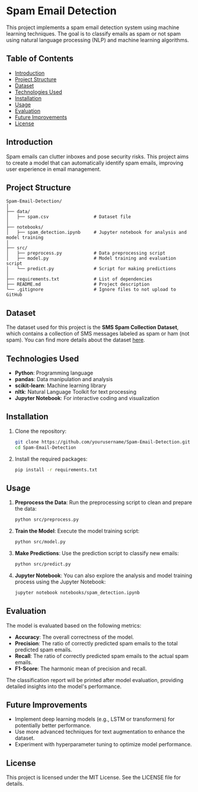 
# Spam Email Detection

This project implements a spam email detection system using machine learning techniques. The goal is to classify emails as spam or not spam using natural language processing (NLP) and machine learning algorithms.

## Table of Contents
- [Introduction](#introduction)
- [Project Structure](#project-structure)
- [Dataset](#dataset)
- [Technologies Used](#technologies-used)
- [Installation](#installation)
- [Usage](#usage)
- [Evaluation](#evaluation)
- [Future Improvements](#future-improvements)
- [License](#license)

## Introduction
Spam emails can clutter inboxes and pose security risks. This project aims to create a model that can automatically identify spam emails, improving user experience in email management.

## Project Structure
```
Spam-Email-Detection/
│
├── data/
│   ├── spam.csv                 # Dataset file
│
├── notebooks/
│   ├── spam_detection.ipynb     # Jupyter notebook for analysis and model training
│
├── src/
│   ├── preprocess.py            # Data preprocessing script
│   ├── model.py                 # Model training and evaluation script
│   └── predict.py               # Script for making predictions
│
├── requirements.txt             # List of dependencies
├── README.md                    # Project description
└── .gitignore                   # Ignore files to not upload to GitHub
```

## Dataset
The dataset used for this project is the **SMS Spam Collection Dataset**, which contains a collection of SMS messages labeled as spam or ham (not spam). You can find more details about the dataset [here](https://archive.ics.uci.edu/ml/datasets/sms+spam+collection).

## Technologies Used
- **Python**: Programming language
- **pandas**: Data manipulation and analysis
- **scikit-learn**: Machine learning library
- **nltk**: Natural Language Toolkit for text processing
- **Jupyter Notebook**: For interactive coding and visualization

## Installation
1. Clone the repository:
   ```bash
   git clone https://github.com/yourusername/Spam-Email-Detection.git
   cd Spam-Email-Detection
   ```

2. Install the required packages:
   ```bash
   pip install -r requirements.txt
   ```

## Usage
1. **Preprocess the Data**:
   Run the preprocessing script to clean and prepare the data:
   ```bash
   python src/preprocess.py
   ```

2. **Train the Model**:
   Execute the model training script:
   ```bash
   python src/model.py
   ```

3. **Make Predictions**:
   Use the prediction script to classify new emails:
   ```bash
   python src/predict.py
   ```

4. **Jupyter Notebook**:
   You can also explore the analysis and model training process using the Jupyter Notebook:
   ```bash
   jupyter notebook notebooks/spam_detection.ipynb
   ```

## Evaluation
The model is evaluated based on the following metrics:
- **Accuracy**: The overall correctness of the model.
- **Precision**: The ratio of correctly predicted spam emails to the total predicted spam emails.
- **Recall**: The ratio of correctly predicted spam emails to the actual spam emails.
- **F1-Score**: The harmonic mean of precision and recall.

The classification report will be printed after model evaluation, providing detailed insights into the model's performance.

## Future Improvements
- Implement deep learning models (e.g., LSTM or transformers) for potentially better performance.
- Use more advanced techniques for text augmentation to enhance the dataset.
- Experiment with hyperparameter tuning to optimize model performance.

## License
This project is licensed under the MIT License. See the LICENSE file for details.
